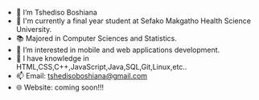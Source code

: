 - 👋 I’m Tshediso Boshiana
- 🏫 I'm currently a final year student at Sefako Makgatho Health Science University.
- 📚 Majored in Computer Sciences and Statistics.
- 👀 I’m interested in mobile and web applications development.
- 📖 I have knowledge in HTML,CSS,C++,JavaScript,Java,SQL,Git,Linux,etc..
- 📫 Email: tshedisoboshiana@gmail.com
- 🌐 Website: coming soon!!!

<!---
TshedisoB/TshedisoB is a ✨ special ✨ repository because its `README.md` (this file) appears on your GitHub profile.
You can click the Preview link to take a look at your changes.
--->
